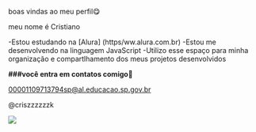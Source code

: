 boas vindas ao meu perfil😋

meu nome é Cristiano

-Estou estudando na [Alura] (https/ww.alura.com.br)
-Estou me desenvolvendo na linguagem JavaScript
-Utilizo esse espaço para minha organização e compartlhamento dos meus projetos desenvolvidos

**###você entra em contatos comigo**👻

00001109713794sp@al.educacao.sp.gov.br

@criszzzzzzk

![](https://media.tenor.com/O9vOT54k9xcAAAAM/bluezao.gif)

